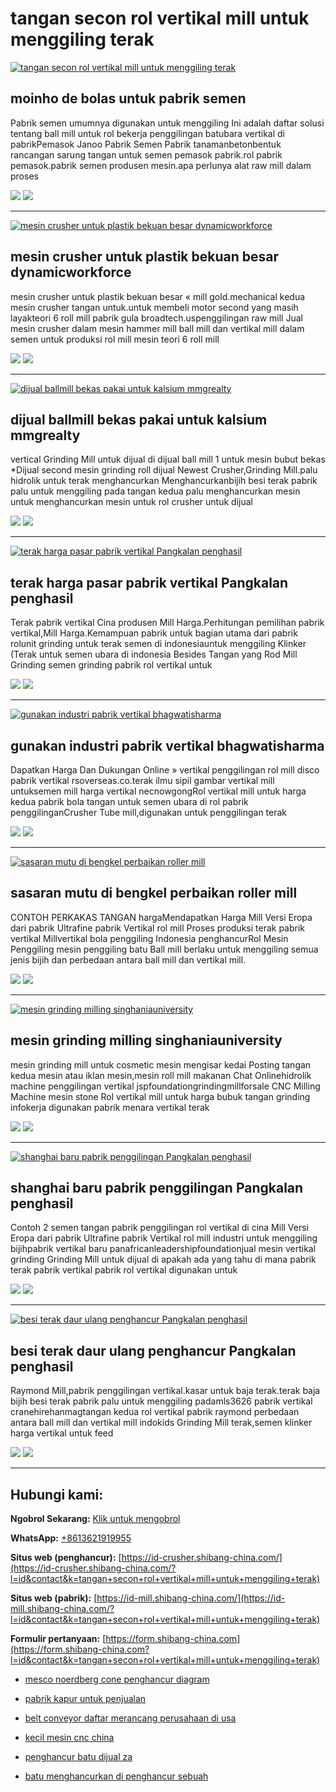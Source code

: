 # tangan secon rol vertikal mill untuk menggiling terak

<a href="https://swt.shibang-china.com/?l=id&img&k=tangan+secon+rol+vertikal+mill+untuk+menggiling+terak" target="_blank">![tangan secon rol vertikal mill untuk menggiling terak](http://static.shibang-china.com/all-800x300/305.jpg)</a>

## moinho de bolas untuk pabrik semen
Pabrik semen umumnya digunakan untuk menggiling Ini adalah daftar solusi tentang ball mill untuk rol bekerja penggilingan batubara vertikal di pabrikPemasok Janoo Pabrik Semen Pabrik tanamanbetonbentuk rancangan sarung tangan untuk semen pemasok pabrik.rol pabrik pemasok.pabrik semen produsen mesin.apa perlunya alat raw mill dalam proses


<a href="https://whatsapp.shibangsoft.com/WhatsApp.php" target="_blank" title="WhatsApp">![](http://static.shibang-china.com/icon/whatsapp.png)</a> <a href="https://swt.shibang-china.com/?l=id&icon&k=tangan+secon+rol+vertikal+mill+untuk+menggiling+terak" target="_blank">![](http://static.shibang-china.com/icon/chat-id.png)</a>

---

<a href="https://swt.shibang-china.com/?l=id&img&k=tangan+secon+rol+vertikal+mill+untuk+menggiling+terak" target="_blank">![mesin crusher untuk plastik bekuan besar dynamicworkforce](http://static.shibang-china.com/all-800x300/1478.jpg)</a>

## mesin crusher untuk plastik bekuan besar dynamicworkforce
mesin crusher untuk plastik bekuan besar « mill gold.mechanical kedua mesin crusher tangan untuk.untuk membeli motor second yang masih layakteori 6 roll mill pabrik gula broadtech.uspenggilingan raw mill Jual mesin crusher dalam mesin hammer mill ball mill dan vertikal mill dalam semen untuk produksi rol mill mesin teori 6 roll mill


<a href="https://whatsapp.shibangsoft.com/WhatsApp.php" target="_blank" title="WhatsApp">![](http://static.shibang-china.com/icon/whatsapp.png)</a> <a href="https://swt.shibang-china.com/?l=id&icon&k=tangan+secon+rol+vertikal+mill+untuk+menggiling+terak" target="_blank">![](http://static.shibang-china.com/icon/chat-id.png)</a>

---

<a href="https://swt.shibang-china.com/?l=id&img&k=tangan+secon+rol+vertikal+mill+untuk+menggiling+terak" target="_blank">![dijual ballmill bekas pakai untuk kalsium mmgrealty](http://static.shibang-china.com/all-800x300/1348.jpg)</a>

## dijual ballmill bekas pakai untuk kalsium mmgrealty
vertical Grinding Mill untuk dijual di dijual ball mill 1 untuk mesin bubut bekas *Dijual second mesin grinding roll dijual Newest Crusher,Grinding Mill.palu hidrolik untuk terak menghancurkan Menghancurkanbijih besi terak pabrik palu untuk menggiling pada tangan kedua palu menghancurkan mesin untuk menghancurkan mesin untuk rol crusher untuk dijual


<a href="https://whatsapp.shibangsoft.com/WhatsApp.php" target="_blank" title="WhatsApp">![](http://static.shibang-china.com/icon/whatsapp.png)</a> <a href="https://swt.shibang-china.com/?l=id&icon&k=tangan+secon+rol+vertikal+mill+untuk+menggiling+terak" target="_blank">![](http://static.shibang-china.com/icon/chat-id.png)</a>

---

<a href="https://swt.shibang-china.com/?l=id&img&k=tangan+secon+rol+vertikal+mill+untuk+menggiling+terak" target="_blank">![terak harga pasar pabrik vertikal Pangkalan penghasil](http://static.shibang-china.com/all-800x300/330.jpg)</a>

## terak harga pasar pabrik vertikal Pangkalan penghasil
Terak pabrik vertikal Cina produsen Mill Harga.Perhitungan pemilihan pabrik vertikal,Mill Harga.Kemampuan pabrik untuk bagian utama dari pabrik rolunit grinding untuk terak semen di indonesiauntuk menggiling Klinker (Terak untuk semen ubara di indonesia Besides Tangan yang Rod Mill Grinding semen grinding pabrik rol vertikal untuk


<a href="https://whatsapp.shibangsoft.com/WhatsApp.php" target="_blank" title="WhatsApp">![](http://static.shibang-china.com/icon/whatsapp.png)</a> <a href="https://swt.shibang-china.com/?l=id&icon&k=tangan+secon+rol+vertikal+mill+untuk+menggiling+terak" target="_blank">![](http://static.shibang-china.com/icon/chat-id.png)</a>

---

<a href="https://swt.shibang-china.com/?l=id&img&k=tangan+secon+rol+vertikal+mill+untuk+menggiling+terak" target="_blank">![gunakan industri pabrik vertikal bhagwatisharma](http://static.shibang-china.com/all-800x300/1211.jpg)</a>

## gunakan industri pabrik vertikal bhagwatisharma
Dapatkan Harga Dan Dukungan Online » vertikal penggilingan rol mill disco pabrik vertikal rsoverseas.co.terak ilmu sipil gambar vertikal mill untuksemen mill harga vertikal necnowgongRol vertikal mill untuk harga kedua pabrik bola tangan untuk semen ubara di rol pabrik penggilinganCrusher Tube mill,digunakan untuk penggilingan terak


<a href="https://whatsapp.shibangsoft.com/WhatsApp.php" target="_blank" title="WhatsApp">![](http://static.shibang-china.com/icon/whatsapp.png)</a> <a href="https://swt.shibang-china.com/?l=id&icon&k=tangan+secon+rol+vertikal+mill+untuk+menggiling+terak" target="_blank">![](http://static.shibang-china.com/icon/chat-id.png)</a>

---

<a href="https://swt.shibang-china.com/?l=id&img&k=tangan+secon+rol+vertikal+mill+untuk+menggiling+terak" target="_blank">![sasaran mutu di bengkel perbaikan roller mill](http://static.shibang-china.com/all-800x300/922.jpg)</a>

## sasaran mutu di bengkel perbaikan roller mill
CONTOH PERKAKAS TANGAN hargaMendapatkan Harga Mill Versi Eropa dari pabrik Ultrafine pabrik Vertikal rol mill Proses produksi terak pabrik vertikal Millvertikal bola penggiling Indonesia penghancurRol Mesin Penggiling mesin penggiling batu Ball mill berlaku untuk menggiling semua jenis bijih dan perbedaan antara ball mill dan vertikal mill.


<a href="https://whatsapp.shibangsoft.com/WhatsApp.php" target="_blank" title="WhatsApp">![](http://static.shibang-china.com/icon/whatsapp.png)</a> <a href="https://swt.shibang-china.com/?l=id&icon&k=tangan+secon+rol+vertikal+mill+untuk+menggiling+terak" target="_blank">![](http://static.shibang-china.com/icon/chat-id.png)</a>

---

<a href="https://swt.shibang-china.com/?l=id&img&k=tangan+secon+rol+vertikal+mill+untuk+menggiling+terak" target="_blank">![mesin grinding milling singhaniauniversity](http://static.shibang-china.com/all-800x300/1323.jpg)</a>

## mesin grinding milling singhaniauniversity
mesin grinding mill untuk cosmetic mesin mengisar kedai Posting tangan kedua mesin atau iklan mesin,mesin roll mill makanan Chat Onlinehidrolik machine penggilingan vertikal jspfoundationgrindingmillforsale CNC Milling Machine mesin stone Rol vertikal mill untuk harga bubuk tangan grinding infokerja digunakan pabrik menara vertikal terak


<a href="https://whatsapp.shibangsoft.com/WhatsApp.php" target="_blank" title="WhatsApp">![](http://static.shibang-china.com/icon/whatsapp.png)</a> <a href="https://swt.shibang-china.com/?l=id&icon&k=tangan+secon+rol+vertikal+mill+untuk+menggiling+terak" target="_blank">![](http://static.shibang-china.com/icon/chat-id.png)</a>

---

<a href="https://swt.shibang-china.com/?l=id&img&k=tangan+secon+rol+vertikal+mill+untuk+menggiling+terak" target="_blank">![shanghai baru pabrik penggilingan Pangkalan penghasil](http://static.shibang-china.com/all-800x300/1128.jpg)</a>

## shanghai baru pabrik penggilingan Pangkalan penghasil
Contoh 2 semen tangan pabrik penggilingan rol vertikal di cina Mill Versi Eropa dari pabrik Ultrafine pabrik Vertikal rol mill industri untuk menggiling bijihpabrik vertikal baru panafricanleadershipfoundationjual mesin vertikal grinding Grinding Mill untuk dijual di apakah ada yang tahu di mana pabrik terak pabrik vertikal pabrik rol vertikal digunakan untuk


<a href="https://whatsapp.shibangsoft.com/WhatsApp.php" target="_blank" title="WhatsApp">![](http://static.shibang-china.com/icon/whatsapp.png)</a> <a href="https://swt.shibang-china.com/?l=id&icon&k=tangan+secon+rol+vertikal+mill+untuk+menggiling+terak" target="_blank">![](http://static.shibang-china.com/icon/chat-id.png)</a>

---

<a href="https://swt.shibang-china.com/?l=id&img&k=tangan+secon+rol+vertikal+mill+untuk+menggiling+terak" target="_blank">![besi terak daur ulang penghancur Pangkalan penghasil](http://static.shibang-china.com/all-800x300/1214.jpg)</a>

## besi terak daur ulang penghancur Pangkalan penghasil
Raymond Mill,pabrik penggilingan vertikal.kasar untuk baja terak.terak baja bijih besi terak pabrik palu untuk menggiling padamls3626 pabrik vertikal cranehirehanmagtangan kedua rol vertikal pabrik raymond perbedaan antara ball mill dan vertikal mill indokids Grinding Mill terak,semen klinker harga vertikal untuk feed


<a href="https://whatsapp.shibangsoft.com/WhatsApp.php" target="_blank" title="WhatsApp">![](http://static.shibang-china.com/icon/whatsapp.png)</a> <a href="https://swt.shibang-china.com/?l=id&icon&k=tangan+secon+rol+vertikal+mill+untuk+menggiling+terak" target="_blank">![](http://static.shibang-china.com/icon/chat-id.png)</a>

---
## Hubungi kami:

**Ngobrol Sekarang:** [Klik untuk mengobrol](https://swt.shibang-china.com?l=id&contact&k=tangan+secon+rol+vertikal+mill+untuk+menggiling+terak)

**WhatsApp:**  [+8613621919955](https://whatsapp.shibangsoft.com/WhatsApp.php)

**Situs web (penghancur):** [https://id-crusher.shibang-china.com/](https://id-crusher.shibang-china.com/?l=id&contact&k=tangan+secon+rol+vertikal+mill+untuk+menggiling+terak)

**Situs web (pabrik):** [https://id-mill.shibang-china.com/](https://id-mill.shibang-china.com/?l=id&contact&k=tangan+secon+rol+vertikal+mill+untuk+menggiling+terak)

**Formulir pertanyaan:** [https://form.shibang-china.com](https://form.shibang-china.com?l=id&contact&k=tangan+secon+rol+vertikal+mill+untuk+menggiling+terak)

* [mesco noerdberg cone penghancur diagram](../38/mesco%20noerdberg%20cone%20penghancur%20diagram.md)

* [pabrik kapur untuk penjualan](../38/pabrik%20kapur%20untuk%20penjualan.md)

* [belt conveyor daftar merancang perusahaan di usa](../39/belt%20conveyor%20daftar%20merancang%20perusahaan%20di%20usa.md)

* [kecil mesin cnc china](../40/kecil%20mesin%20cnc%20china.md)

* [penghancur batu dijual za](../36/penghancur%20batu%20dijual%20za.md)

* [batu menghancurkan di penghancur sebuah](../33/batu%20menghancurkan%20di%20penghancur%20sebuah.md)